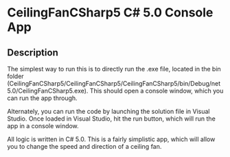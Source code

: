 # CeilingFanCSharp5 C# 5.0 Console App

## Description

The simplest way to run this is to directly run the .exe file, located in the bin folder (CeilingFanCSharp5/CeilingFanCSharp5/CeilingFanCSharp5/bin/Debug/net5.0/CeilingFanCSharp5.exe). This should open a console window, which you can run the app through.

Alternately, you can run the code by launching the solution file in Visual Studio. Once loaded in Visual Studio, hit the run button, which will run the app in a console window.

All logic is written in C# 5.0. This is a fairly simplistic app, which will allow you to change the speed and direction of a ceiling fan.
